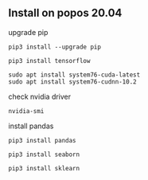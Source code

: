## Install on popos 20.04
upgrade pip
```
pip3 install --upgrade pip
```

```
pip3 install tensorflow
```

```
sudo apt install system76-cuda-latest
sudo apt install system76-cudnn-10.2
```

check nvidia driver
```
nvidia-smi
```

install pandas
```
pip3 install pandas
```

```
pip3 install seaborn
```

```
pip3 install sklearn
```

